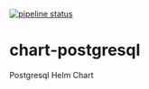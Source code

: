 [![pipeline status](https://git.cnct.io/common-tools/samsung-cnct_chart-postgresql/badges/master/pipeline.svg)](https://git.cnct.io/common-tools/samsung-cnct_chart-postgresql/commits/master)

# chart-postgresql
Postgresql Helm Chart
